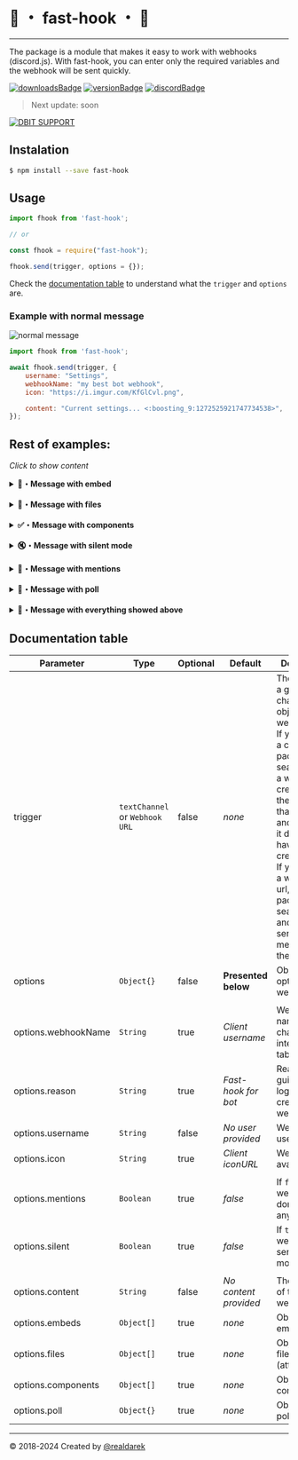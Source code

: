 

# 💨 ・ fast-hook ・ 💨

---
The package is a module that makes it easy to work with webhooks (discord.js). With fast-hook, you can enter only the required variables and the webhook will be sent quickly.

[![downloadsBadge](https://img.shields.io/npm/dt/fast-hook?style=for-the-badge)](https://npmjs.com/fast-hook)
[![versionBadge](https://img.shields.io/npm/v/fast-hook?style=for-the-badge)](https://npmjs.com/fast-hook)
[![discordBadge](https://img.shields.io/discord/896887381997813810?style=for-the-badge&color=7289da)](https://discord.gg/JCaTDJRz7P)

> Next update: soon

[![DBIT SUPPORT](https://discordapp.com/api/guilds/896887381997813810/embed.png?style=banner2)](https://discord.gg/JCaTDJRz7P)

## Instalation

```bash
$ npm install --save fast-hook
```

## Usage

```js
import fhook from 'fast-hook';

// or

const fhook = require("fast-hook");

fhook.send(trigger, options = {});
```

Check the [documentation table](#documentation) to understand what the `trigger` and `options` are.

### Example with normal message


<img src="https://i.imgur.com/teMcWVs.png" alt="normal message">

```js
import fhook from 'fast-hook';

await fhook.send(trigger, {
    username: "Settings",
    webhookName: "my best bot webhook",
    icon: "https://i.imgur.com/KfGlCvl.png",

    content: "Current settings... <:boosting_9:1272525921747734538>",
});
```

## Rest of examples:

_Click to show content_


<details>
  <summary><b>📌・Message with embed</b></summary>

![](https://i.imgur.com/BfJs3oR.png)

<details>
    <summary><b>Using discord.js embed builder</b></summary>

```js
import Discord from 'discord.js';

const verificationEmbed = new Discord.EmbedBuilder()
    .setTitle("Verification code")
    .setDescription("Please type this code to this <#1296927000836968571> channel!")
    .setImage(`https://i.imgur.com/SByNj7t.png`)
    .setColor("#6f7174")
    .setTimestamp(Date.now())


await fhook.send(trigger, {
    username: "Verification",
    webhookName: "my best bot webhook",
    icon: "https://i.imgur.com/ROVjINf.png",

    content: "Please, verify yourself",
    embeds: [verificationEmbed]
})
```
</details>

**Recommended:**
```js
await fhook.send(triggee, {
    username: "Verification",
    webhookName: "my best bot webhook",
    icon: "https://i.imgur.com/ROVjINf.png",

    content: "Please, verify yourself",
    embeds: [
        {
            title: "Verification code",
            description: "Please type this code to this <#1296927000836968571> channel!",
            image: {
                url: "https://i.imgur.com/SByNj7t.png",
            },
            color: 0x6f7174,
            timestamp: new Date().toISOString()
        }
    ]
})
```
</details>

<br>

<details>
  <summary><b>🔗・Message with files</b></summary>

![](https://i.imgur.com/WRAgRmn.png)

<details>
    <summary><b>Using discord.js attachment builder</b></summary>

```js
import Discord from 'discord.js';

const imageFile = new Discord.AttachmentBuilder()
    .setFile("https://i.imgur.com/SByNj7t.png")
    .setName("Image.png")
    .setDescription("Simple image")


await fhook.send(trigger, {
    username: "Files bot",
    webhookName: "my best bot webhook",
    icon: "https://i.imgur.com/GG84X9q.png",

    content: "Check this file!",
    files: [imageFile]
})
```
</details>

**Recommended:**
```js
await fhook.send(trigger, {
    username: "Files bot",
    webhookName: "my best bot webhook",
    icon: "https://i.imgur.com/GG84X9q.png",

    content: "Check this file!",
    files: [{
        attachment: "https://i.imgur.com/LAfRcD1.png",
        name: "Image.png",
        description: "Simple image"
    }]
})
```
</details>

<br>

<details>
  <summary><b>✅・Message with components</b></summary>

![](https://i.imgur.com/CdCB4GQ.png)

<details>
    <summary><b>Using discord.js components builder</b></summary>

```js
import Discord from 'discord.js';

const Button = new Discord.ButtonBuilder()
    .setLabel("Button")
    .setCustomId("CustomButton")
    .setStyle(Discord.ButtonStyle.Secondary)

const ButtonRow = new Discord.ActionRowBuilder()
    .addComponents([
        Button
    ])

await fhook.send(trigger, {
    username: "Simple button",
    webhookName: "my best bot webhook",
    icon: "https://i.imgur.com/ZjzaujP.png",

    content: "Hmmmm if you boring, click button",
    components: [
        ButtonRow
    ]
})
```
</details>

**Recommended:**
```js
import Discord from 'discord.js';

await fhook.send(trigger, {
    username: "Simple button",
    webhookName: "my best bot webhook",
    icon: "https://i.imgur.com/ZjzaujP.png",

    content: "Hmmmm if you boring, click button",
    components: [{
        type: Discord.ComponentType.ActionRow,
        components: [{
            type: Discord.ComponentType.Button,
            label: 'Button',
            custom_id: 'CustomButton',
            style: Discord.ButtonStyle.Secondary
        }]
    }]
})
```
</details>

<br>

<details>
  <summary><b>🔇・Message with silent mode</b></summary>

![](https://i.imgur.com/axHgqlL.png)

```js
await fhook.send(trigger, {
    username: "Who are there?",
    webhookName: "my best bot webhook",
    icon: "https://i.imgur.com/WN2Exdv.png",

    content: "Shhhhhhhh this is silent message",
    silent: true,
})
```
</details>

<br>

<details>
  <summary><b>📧・Message with mentions</b></summary>

<details>
  <summary><b>Enabled mentions</b></summary>

![](https://i.imgur.com/B1cAW1C.png)

```js
await fhook.send(trigger, {
    username: "Activity bot",
    webhookName: "my best bot webhook",
    icon: "https://i.imgur.com/SX1s9RZ.png",

    content: "<@586132986756333568> Are you here?",
    mentions: true,
})
```
</details>

<details>
  <summary><b>Disabled mentions</b></summary>

![](https://i.imgur.com/tFcyNZw.png)

```js
await fhook.send(trigger, {
    username: "Activity bot",
    webhookName: "my best bot webhook",
    icon: "https://i.imgur.com/SX1s9RZ.png",

    content: "<@586132986756333568> Are you here?",
    mentions: false,
})
```
</details>

</details>

<br>

<details>
  <summary><b>📝・Message with poll</b></summary>

![](https://i.imgur.com/7vf9dVP.png)

```js
import Discord from 'discord.js';

await fhook.send(trigger, {
    username: "Polls man",
    webhookName: "my best bot webhook",
    icon: "https://i.imgur.com/4aoh5Dn.png",

    poll: {
        allowMultiple: true,
        question: {
            text: "What would you want to choose?"
        },
        layoutType: Discord.PollLayoutType.Default,
        answers: [
            {
                emoji: "❌",
                text: "First answer"
            },
            {
                emoji: "❤️",
                text: "Second answer"
            }
        ],
        duration: 30
    }
})
```
</details>

<br>

<details>
  <summary><b>🤙・Message with everything showed above</b></summary>

![](https://i.imgur.com/JelpOlt.png)

_Contains everything except surveys because a survey can be sent without any other components_

```js
import Discord from 'discord.js';

await fhook.send(trigger, {
    username: "All utility",
    webhookName: "my best bot webhook",
    icon: "https://i.imgur.com/shCopCz.png",

    content: "Look at this <@586132986756333568>",
    silent: true,
    mentions: true,
    embeds: [
        {
            title: "Verification code",
            description: "Please type this code to this <#1296927000836968571> channel!",
            image: {
                url: "https://i.imgur.com/SByNj7t.png",
            },
            color: 0x6f7174,
            timestamp: new Date().toISOString()
        }
    ],
    files: [{
        attachment: "https://i.imgur.com/LAfRcD1.png",
        name: "Image.png",
        description: "Simple image"
    }],
    components: [{
        type: Discord.ComponentType.ActionRow,
        components: [{
            type: Discord.ComponentType.Button,
            label: 'Button',
            custom_id: 'CustomButton',
            style: Discord.ButtonStyle.Secondary
        }]
    }]
})
```
</details>



## Documentation table

| Parameter           | Type                           | Optional | Default               | Description                                                                                                                                                                                                                                                                                                    |
|---------------------|--------------------------------|----------|-----------------------|----------------------------------------------------------------------------------------------------------------------------------------------------------------------------------------------------------------------------------------------------------------------------------------------------------------|
| trigger             | `textChannel` or `Webhook URL` | false    | *none*                | The trigger is a guild channel object or webhook url. If you specify a channel, the package searches for a webhook created by the bot on that channel and uses it (if it doesn't have one, it creates one). If you specify a webhook url, the package will search for it and, if it can, send a message there. |
| options             | `Object{}`                     | false    | **Presented below**   | Object with options for webhook                                                                                                                                                                                                                                                                                |
|                     |                                |          |                       |                                                                                                                                                                                                                                                                                                                |
| options.webhookName | `String`                       | true     | *Client username*     | Webhook name in channel interactions tab                                                                                                                                                                                                                                                                       |
| options.reason      | `String`                       | true     | *Fast-hook for bot*   | Reason to guild audit logs for creating webhook                                                                                                                                                                                                                                                                |
| options.username    | `String`                       | false    | *No user provided*    | Webhook app username                                                                                                                                                                                                                                                                                           |
| options.icon        | `String`                       | true     | *Client iconURL*      | Webhook app avatar                                                                                                                                                                                                                                                                                             |
|                     |                                |          |                       |                                                                                                                                                                                                                                                                                                                |
| options.mentions    | `Boolean`                      | true     | *false*               | If `false` webhook will don't ping anyone                                                                                                                                                                                                                                                                      |
| options.silent      | `Boolean`                      | true     | *false*               | If `true` webhook will sent in silent mode                                                                                                                                                                                                                                                                     |
|                     |                                |          |                       |                                                                                                                                                                                                                                                                                                                |
| options.content     | `String`                       | false    | *No content provided* | The message of the webhook                                                                                                                                                                                                                                                                                     |
| options.embeds      | `Object[]`                     | true     | *none*                | Object with embeds                                                                                                                                                                                                                                                                                             |
| options.files       | `Object[]`                     | true     | *none*                | Object with files (attachments)                                                                                                                                                                                                                                                                                |
| options.components  | `Object[]`                     | true     | *none*                | Object with components                                                                                                                                                                                                                                                                                         |
| options.poll        | `Object{}`                     | true     | *none*                | Object with poll                                                                                                                                                                                                                                                                                               |

---
© 2018-2024 Created by [@realdarek](https://discord.gg/JCaTDJRz7P) 